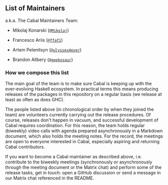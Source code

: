 ## List of Maintainers 

a.k.a. The Cabal Maintainers Team:

* Mikolaj Konarski ([`@Mikolaj`](https://github.com/Mikolaj))

* Francesco Ariis ([`@ffaf1`](https://github.com/ffaf1))

* Artem Pelenitsyn ([`@ulysses4ever`](https://github.com/ulysses4ever))

* Brandon Allbery ([`@geekosaur`](https://github.com/geekosaur))

### How we compose this list

The main goal of the team is to make sure Cabal is keeping up with the ever-evolving Haskell ecosystem.
In practical terms this means producing releases of the packages in this repository on a regular basis (we release at least as often as does GHC).

The people listed above (in chronological order by when they joined the team) are volunteers currently carrying out the release procedures.
Of course, releases don't happen in vacuum, and successful development of Cabal requires coordination.
For this reason, the team holds regular (biweekly) video calls with agenda prepared asynchronously in a Markdown document, which also holds the meeting notes. For the record, the meetings are open to everyone interested in Cabal, especially aspiring and returning Cabal contributors.

If you want to become a Cabal maintainer as described above, i.e. contribute to the biweekly meetings (synchronously or asynchronously through the meeting document or the Matrix chat) and perform some of the release tasks, get in touch: open a GitHub discussion or send a message in our Matrix chat referenced in the README.
